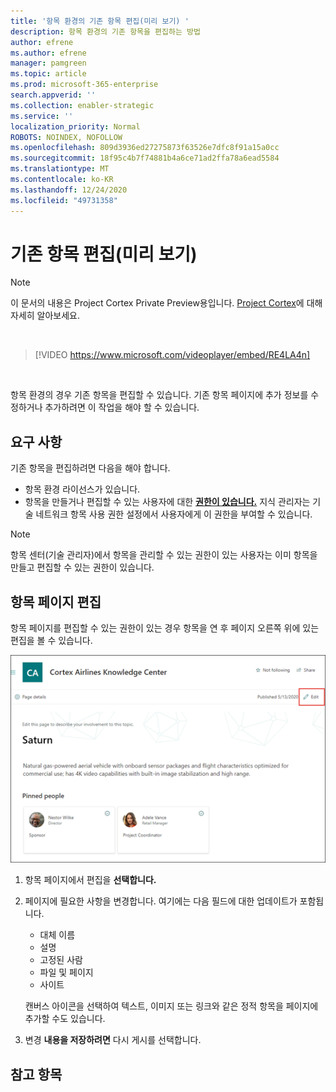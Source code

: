 ```yaml
---
title: '항목 환경의 기존 항목 편집(미리 보기) '
description: 항목 환경의 기존 항목을 편집하는 방법
author: efrene
ms.author: efrene
manager: pamgreen
ms.topic: article
ms.prod: microsoft-365-enterprise
search.appverid: ''
ms.collection: enabler-strategic
ms.service: ''
localization_priority: Normal
ROBOTS: NOINDEX, NOFOLLOW
ms.openlocfilehash: 809d3936ed27275873f63526e7dfc8f91a15a0cc
ms.sourcegitcommit: 18f95c4b7f74881b4a6ce71ad2ffa78a6ead5584
ms.translationtype: MT
ms.contentlocale: ko-KR
ms.lasthandoff: 12/24/2020
ms.locfileid: "49731358"
---
```

# <a name="edit-an-existing-topic-preview"></a>기존 항목 편집(미리 보기)

> [!Note] 
> 이 문서의 내용은 Project Cortex Private Preview용입니다. [Project Cortex](https://aka.ms/projectcortex)에 대해 자세히 알아보세요.

</br>

> [!VIDEO https://www.microsoft.com/videoplayer/embed/RE4LA4n]  

</br>

항목 환경의 경우 기존 항목을 편집할 수 있습니다. 기존 항목 페이지에 추가 정보를 수정하거나 추가하려면 이 작업을 해야 할 수 있습니다. 

## <a name="requirements"></a>요구 사항

기존 항목을 편집하려면 다음을 해야 합니다.
- 항목 환경 라이선스가 있습니다.
- 항목을 만들거나 편집할 수 있는 사용자에 대한 [**권한이 있습니다.**](https://docs.microsoft.com/microsoft-365/knowledge/topic-experiences-user-permissions) 지식 관리자는 기술 네트워크 항목 사용 권한 설정에서 사용자에게 이 권한을 부여할 수 있습니다. 

> [!Note] 
> 항목 센터(기술 관리자)에서 항목을 관리할 수 있는 권한이 있는 사용자는 이미 항목을 만들고 편집할 수 있는 권한이 있습니다.

## <a name="edit-a-topic-page"></a>항목 페이지 편집

항목 페이지를 편집할 수 있는 권한이 있는 경우 항목을 연 후  페이지 오른쪽 위에 있는 편집을 볼 수 있습니다.

   ![편집 컨트롤](../media/knowledge-management/topic-page-edit.png) </br> 

1. 항목 페이지에서 편집을 **선택합니다.**

2. 페이지에 필요한 사항을 변경합니다. 여기에는 다음 필드에 대한 업데이트가 포함됩니다.

    -  대체 이름
    -  설명
    -  고정된 사람
    -  파일 및 페이지
    -  사이트

    캔버스 아이콘을 선택하여 텍스트, 이미지 또는 링크와 같은 정적 항목을 페이지에 추가할 수도 있습니다.

3. 변경 **내용을 저장하려면** 다시 게시를 선택합니다.


## <a name="see-also"></a>참고 항목



  






